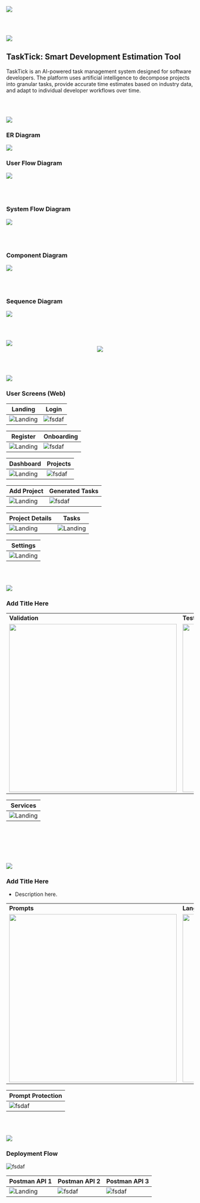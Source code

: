 <img src="./readme/title1.svg"/>

<br><br>

<!-- project overview -->
<img src="./readme/title2.svg"/>

## TaskTick: Smart Development Estimation Tool

TaskTick is an AI-powered task management system designed  for software developers. The platform uses artificial intelligence to decompose projects into granular tasks, provide accurate time estimates based on industry data, and adapt to individual developer workflows over time.


<br><br>

<!-- System Design -->
<img src="./readme/title3.svg"/>

### ER Diagram
<img src="https://i.ibb.co/ZRYCVG1r/Screenshot-2025-05-19-195445.png" />

### User Flow Diagram

<img src="readme/demo/userflow.png" />



<br><br>

### System Flow Diagram
<img src="readme/demo/tech_stack.png"/>

<br><br>

### Component Diagram



<img src="readme/demo/image.png" />

<br><br>

### Sequence Diagram

<img src="https://mermaid.ink/svg/pako:eNqdVV1P2zAU_SuWpU1MKoimKSl-QGqJYJ1gYxR4mPpiktvUo7Ez24EB4r_v5sPQhLRI60sd-5zre889tp9ppGKgjBr4k4OMIBQ80Tyd67kk-Pv0iYSwEBJIxrUVkci4tIY8CLskmVYZaJIpI6xQUsjEsXhklSbXBrSbWWOTE62kBRkTbt7GOxOtHpDwpYsx4dFdTXDDne9g7LdZJzycFMiQW37LDZCd88fZz7NO5I8M5HhaoOvR-GLqcGsSjHO7BIksXhTqFor6do-OXAmMnKlEvK66aUTUObNWHHJZaG6sY9QwJIQTRm74SsTcQkPGcLK7Hq9YKutsh2ik9W5XkylpoCPRIh4joTDZij9iYLO8VVzHHYpcaPUbIkvOueQJpBi-8sR4ulGdYw1FOTVzm0wueFdllTgzfg9kKtF3fNWO-IasesqczpgcueLmjpyCBN1oZYVsaFuDIC45ZkseG5CtXh0ruRA6bWzb2S5XfaVX_GGbWuWvNelKpECuNG6ydjbf9aUEVNgFntqihm3NaQTFqtKUy3iDPJcQKR1XlPVm_q8011lc6jyz3ObmQ2WaqV53nuwp2siIZGnNRoGcfdrALnVOwEbLd8imKqdgyVdh8IrEI7naJkxZwOfKtN2HwVncebCroA5zo2fiPLLiXlg0ELcWtDRbpXdBG3lsVP5GmBzvryfsVTsb9097NNEipszqHHo0BTRA8Umfi_U5xTsrhTllOIy5vpvTuXxBDl7bv5RKHU2rPFlStuArg1956Y_6CXud1Zgh6GOVS0tZf9_bL6NQ9kz_UuaNgr2hdzAaDv3A8w4Dr0cfKdv1gv6eHwSHvn8w8nF2MHjp0ady4_5e3x_4w8HQH3nB4XC_jxSIBbbzvHpKyxf15R_zVGpm" />

<br><br>
<!-- Project Highlights -->
<img src="./readme/title4.svg"/>

<br>

<div align="center">

<img src="readme/demo/highlights.png"/>

</div>




<br><br>

<!-- Demo -->
<img src="./readme/title5.svg"/>



### User Screens (Web)

| Landing                                 | Login                       |
| --------------------------------------- | ------------------------------------- |
| ![Landing](./readme/demo/pages/landing.gif) | ![fsdaf](./readme/demo/pages/Login.png) |

| Register                            | Onboarding                       |
| --------------------------------------- | ------------------------------------- |
| ![Landing](./readme/demo/pages/sign-up.png) | ![fsdaf](./readme/demo/pages/onboarding.png) |


| Dashboard                            | Projects                       |
| --------------------------------------- | ------------------------------------- |
| ![Landing](./readme/demo/pages/dashboard.png) | ![fsdaf](./readme/demo/pages/projects.png) |

| Add Project                            | Generated Tasks                       |
| --------------------------------------- | ------------------------------------- |
| ![Landing](./readme/demo/pages/addProject.gif) | ![fsdaf](./readme/demo/pages/generatedTasks.gif) |

| Project Details                         |   Tasks                         |   
| --------------------------------------- | --------------------------------------- |
| ![Landing](./readme/demo/pages/projectDetails.gif) | ![Landing](./readme/demo/pages/tasks.png) | 


|   Settings                         |
| ------------------------------------|
| ![Landing](./readme/demo/pages/settings.png) | 


<br><br>

<!-- Development & Testing -->
<img src="./readme/title6.svg"/>

### Add Title Here


<div align="center">
  <table>
    <tr>
      <td><strong>Validation</strong></td>
      <td><strong>Testing</strong></td>
    </tr>
    <tr>
      <td><img src="./readme/demo/validation.png" width="450"></td>
      <td><img src="./readme/demo/tests.png" width="450"></td>
    </tr>
  </table>
</div>

| Services                                |
| --------------------------------------- |
| ![Landing](./readme/demo/service.png)   |
<br><br>


<br><br>

<!-- Deployment -->
<img src="./readme/title7.svg"/>

### Add Title Here

- Description here.

<div align="center">
  <table>
    <tr>
      <td><strong>Prompts</strong></td>
      <td><strong>Langchain</strong></td>
    </tr>
    <tr>
      <td><img src="./readme/demo/prompts2.png" width="450"></td>
      <td><img src="./readme/demo/langchain.png" width="450"></td>
    </tr>
  </table>
</div>

| Prompt Protection                     |
| ------------------------------------- |
| ![fsdaf](./readme/demo/prompt_protection.png)|

<br><br>


<!-- Deployment -->
<img src="./readme/title8.svg"/>

### Deployment Flow

 ![fsdaf](./readme/demo/Deployment_Flow.png)


| Postman API 1                            | Postman API 2                       | Postman API 3                        |
| --------------------------------------- | ------------------------------------- | ------------------------------------- |
| ![Landing](./readme/demo/1440x1024.png) | ![fsdaf](./readme/demo/1440x1024.png) | ![fsdaf](./readme/demo/1440x1024.png) |

<br><br>
